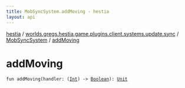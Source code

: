 ```yaml
---
title: MobSyncSystem.addMoving - hestia
layout: api
---
```


<div class='api-docs-breadcrumbs'><a href="../../index.html">hestia</a> / <a href="../index.html">worlds.gregs.hestia.game.plugins.client.systems.update.sync</a> / <a href="index.html">MobSyncSystem</a> / <a href="./add-moving.html">addMoving</a></div>

# addMoving

<div class="signature"><code><span class="keyword">fun </span><span class="identifier">addMoving</span><span class="symbol">(</span><span class="parameterName" id="worlds.gregs.hestia.game.plugins.client.systems.update.sync.MobSyncSystem$addMoving(kotlin.Function1((kotlin.Int, kotlin.Boolean)))/handler">handler</span><span class="symbol">:</span>&nbsp;<span class="symbol">(</span><a href="https://kotlinlang.org/api/latest/jvm/stdlib/kotlin/-int/index.html"><span class="identifier">Int</span></a><span class="symbol">)</span>&nbsp;<span class="symbol">-&gt;</span>&nbsp;<a href="https://kotlinlang.org/api/latest/jvm/stdlib/kotlin/-boolean/index.html"><span class="identifier">Boolean</span></a><span class="symbol">)</span><span class="symbol">: </span><a href="https://kotlinlang.org/api/latest/jvm/stdlib/kotlin/-unit/index.html"><span class="identifier">Unit</span></a></code></div>
